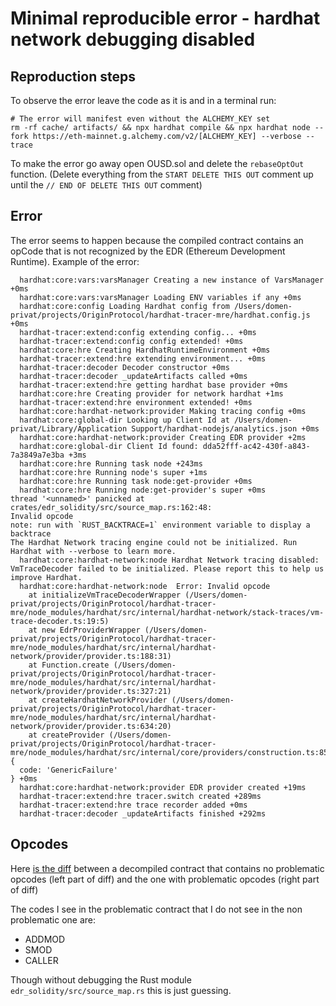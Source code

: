 # Minimal reproducible error - hardhat network debugging disabled 

## Reproduction steps
To observe the error leave the code as it is and in a terminal run: 
```
# The error will manifest even without the ALCHEMY_KEY set
rm -rf cache/ artifacts/ && npx hardhat compile && npx hardhat node --fork https://eth-mainnet.g.alchemy.com/v2/[ALCHEMY_KEY] --verbose --trace

```

To make the error go away open OUSD.sol and delete the `rebaseOptOut` function. (Delete everything from the `START DELETE THIS OUT` comment up until the `// END OF DELETE THIS OUT` comment)

## Error
The error seems to happen because the compiled contract contains an opCode that is not recognized by the EDR (Ethereum Development Runtime). Example of the error: 
```
  hardhat:core:vars:varsManager Creating a new instance of VarsManager +0ms
  hardhat:core:vars:varsManager Loading ENV variables if any +0ms
  hardhat:core:config Loading Hardhat config from /Users/domen-privat/projects/OriginProtocol/hardhat-tracer-mre/hardhat.config.js +0ms
  hardhat-tracer:extend:config extending config... +0ms
  hardhat-tracer:extend:config config extended! +0ms
  hardhat:core:hre Creating HardhatRuntimeEnvironment +0ms
  hardhat-tracer:extend:hre extending environment... +0ms
  hardhat-tracer:decoder Decoder constructor +0ms
  hardhat-tracer:decoder _updateArtifacts called +0ms
  hardhat-tracer:extend:hre getting hardhat base provider +0ms
  hardhat:core:hre Creating provider for network hardhat +1ms
  hardhat-tracer:extend:hre environment extended! +0ms
  hardhat:core:hardhat-network:provider Making tracing config +0ms
  hardhat:core:global-dir Looking up Client Id at /Users/domen-privat/Library/Application Support/hardhat-nodejs/analytics.json +0ms
  hardhat:core:hardhat-network:provider Creating EDR provider +2ms
  hardhat:core:global-dir Client Id found: dda52fff-ac42-430f-a843-7a3849a7e3ba +3ms
  hardhat:core:hre Running task node +243ms
  hardhat:core:hre Running node's super +1ms
  hardhat:core:hre Running task node:get-provider +0ms
  hardhat:core:hre Running node:get-provider's super +0ms
thread '<unnamed>' panicked at crates/edr_solidity/src/source_map.rs:162:48:
Invalid opcode
note: run with `RUST_BACKTRACE=1` environment variable to display a backtrace
The Hardhat Network tracing engine could not be initialized. Run Hardhat with --verbose to learn more.
  hardhat:core:hardhat-network:node Hardhat Network tracing disabled: VmTraceDecoder failed to be initialized. Please report this to help us improve Hardhat.
  hardhat:core:hardhat-network:node  Error: Invalid opcode
    at initializeVmTraceDecoderWrapper (/Users/domen-privat/projects/OriginProtocol/hardhat-tracer-mre/node_modules/hardhat/src/internal/hardhat-network/stack-traces/vm-trace-decoder.ts:19:5)
    at new EdrProviderWrapper (/Users/domen-privat/projects/OriginProtocol/hardhat-tracer-mre/node_modules/hardhat/src/internal/hardhat-network/provider/provider.ts:188:31)
    at Function.create (/Users/domen-privat/projects/OriginProtocol/hardhat-tracer-mre/node_modules/hardhat/src/internal/hardhat-network/provider/provider.ts:327:21)
    at createHardhatNetworkProvider (/Users/domen-privat/projects/OriginProtocol/hardhat-tracer-mre/node_modules/hardhat/src/internal/hardhat-network/provider/provider.ts:634:20)
    at createProvider (/Users/domen-privat/projects/OriginProtocol/hardhat-tracer-mre/node_modules/hardhat/src/internal/core/providers/construction.ts:85:23) {
  code: 'GenericFailure'
} +0ms
  hardhat:core:hardhat-network:provider EDR provider created +19ms
  hardhat-tracer:extend:hre tracer.switch created +289ms
  hardhat-tracer:extend:hre trace recorder added +0ms
  hardhat-tracer:decoder _updateArtifacts finished +292ms

```

## Opcodes 
Here [is the diff](https://www.diffchecker.com/k5B0uByT/) between a decompiled contract that contains no problematic opcodes (left part of diff) and the one with problematic opcodes (right part of diff)

The codes I see in the problematic contract that I do not see in the non problematic one are: 
- ADDMOD
- SMOD
- CALLER

Though without debugging the Rust module `edr_solidity/src/source_map.rs` this is just guessing.
